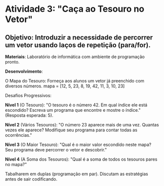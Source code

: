 # Atividade 3: "Caça ao Tesouro no Vetor"

## Objetivo: Introduzir a necessidade de percorrer um vetor usando laços de repetição (para/for).

__Materiais__: Laboratório de informática com ambiente de programação pronto.

__Desenvolvimento__:

O Mapa do Tesouro: Forneça aos alunos um vetor já preenchido com diversos números.
mapa = [12, 5, 23, 8, 19, 42, 11, 3, 10, 23]

Desafios Progressivos:

**Nível 1** (O Tesouro): "O tesouro é o número 42. Em qual índice ele está escondido? Escreva um programa que encontre e mostre o índice." (Resposta esperada: 5).

__Nível 2__ (Vários Tesouros): "O número 23 aparece mais de uma vez. Quantas vezes ele aparece? Modifique seu programa para contar todas as ocorrências."

__Nível 3__ (O Maior Tesouro): "Qual é o maior valor escondido neste mapa? Seu programa deve percorrer o vetor e descobrir."

__Nível 4__ (A Soma dos Tesouros): "Qual é a soma de todos os tesouros pares no mapa?"

Tabalharem em duplas (programação em par). Discutam as estratégias antes de sair codificando.